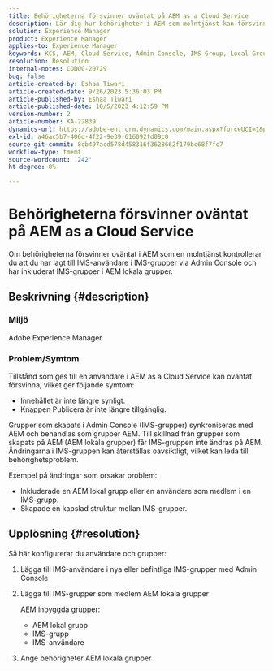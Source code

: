 ```yaml
---
title: Behörigheterna försvinner oväntat på AEM as a Cloud Service
description: Lär dig hur behörigheter i AEM som molntjänst kan försvinna, vilket kan leda till att innehållet inte syns och saknar publiceringsalternativ.
solution: Experience Manager
product: Experience Manager
applies-to: Experience Manager
keywords: KCS, AEM, Cloud Service, Admin Console, IMS Group, Local Group
resolution: Resolution
internal-notes: CQDOC-20729
bug: false
article-created-by: Eshaa Tiwari
article-created-date: 9/26/2023 5:36:03 PM
article-published-by: Eshaa Tiwari
article-published-date: 10/5/2023 4:12:59 PM
version-number: 2
article-number: KA-22839
dynamics-url: https://adobe-ent.crm.dynamics.com/main.aspx?forceUCI=1&pagetype=entityrecord&etn=knowledgearticle&id=26b81524-935c-ee11-be6f-6045bd006704
exl-id: a46ac5b7-406d-4f22-9e39-616092fd09c0
source-git-commit: 8cb497acd578d458316f3628662f179bc68f7fc7
workflow-type: tm+mt
source-wordcount: '242'
ht-degree: 0%

---
```


# Behörigheterna försvinner oväntat på AEM as a Cloud Service


Om behörigheterna försvinner oväntat i AEM som en molntjänst kontrollerar du att du har lagt till IMS-användare i IMS-grupper via Admin Console och har inkluderat IMS-grupper i AEM lokala grupper.

## Beskrivning {#description}


### Miljö

Adobe Experience Manager

### <b>Problem/</b>Symtom

Tillstånd som ges till en användare i AEM as a Cloud Service kan oväntat försvinna, vilket ger följande symtom:

- Innehållet är inte längre synligt.
- Knappen Publicera är inte längre tillgänglig.


Grupper som skapats i Admin Console (IMS-grupper) synkroniseras med AEM och behandlas som grupper AEM. Till skillnad från grupper som skapats på AEM (AEM lokala grupper) får IMS-gruppen inte ändras på AEM. Ändringarna i IMS-gruppen kan återställas oavsiktligt, vilket kan leda till behörighetsproblem.

Exempel på ändringar som orsakar problem:

- Inkluderade en AEM lokal grupp eller en användare som medlem i en IMS-grupp.
- Skapade en kapslad struktur mellan IMS-grupper.



## Upplösning {#resolution}


Så här konfigurerar du användare och grupper:

1. Lägga till IMS-användare i nya eller befintliga IMS-grupper med Admin Console
2. Lägga till IMS-grupper som medlem AEM lokala grupper

   AEM inbyggda grupper:

   - AEM lokal grupp
   - IMS-grupp
   - IMS-användare
3. Ange behörigheter AEM lokala grupper
